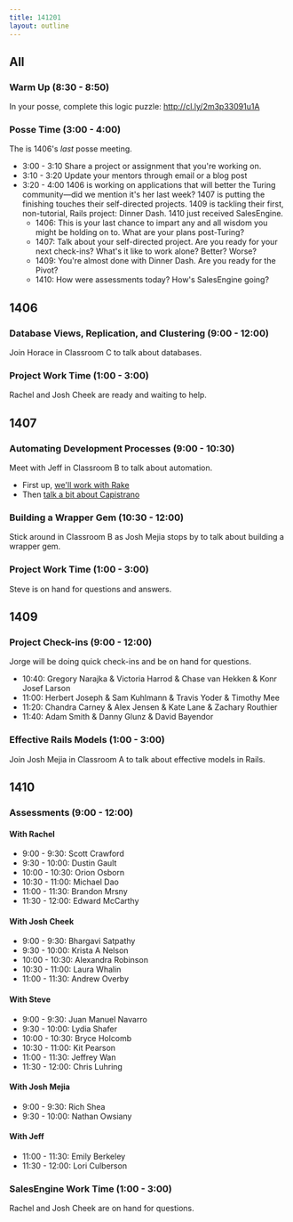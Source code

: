 ```yaml
---
title: 141201
layout: outline
---
```


## All

### Warm Up (8:30 - 8:50)

In your posse, complete this logic puzzle: http://cl.ly/2m3p33091u1A

### Posse Time (3:00 - 4:00)

The is 1406's *last* posse meeting.

* 3:00 - 3:10 Share a project or assignment that you're working on.
* 3:10 - 3:20 Update your mentors through email or a blog post
* 3:20 - 4:00 1406 is working on applications that will better the Turing community—did we mention it's her last week? 1407 is putting the finishing touches their self-directed projects. 1409 is tackling their first, non-tutorial, Rails project: Dinner Dash. 1410 just received SalesEngine.
  * 1406: This is your last chance to impart any and all wisdom you might be holding on to. What are your plans post-Turing?
  * 1407: Talk about your self-directed project. Are you ready for your next check-ins? What's it like to work alone? Better? Worse?
  * 1409: You're almost done with Dinner Dash. Are you ready for the Pivot?
  * 1410: How were assessments today? How's SalesEngine going?

## 1406

### Database Views, Replication, and Clustering (9:00 - 12:00)

Join Horace in Classroom C to talk about databases.

### Project Work Time (1:00 - 3:00)

Rachel and Josh Cheek are ready and waiting to help.

## 1407

### Automating Development Processes (9:00 - 10:30)

Meet with Jeff in Classroom B to talk about automation.

* First up, [we'll work with Rake](http://tutorials.jumpstartlab.com/topics/systems/automation.html)
* Then [talk a bit about Capistrano](http://tutorials.jumpstartlab.com/topics/deploying_with_capistrano.html)

### Building a Wrapper Gem (10:30 - 12:00)

Stick around in Classroom B as Josh Mejia stops by to talk about building a wrapper gem.

### Project Work Time (1:00 - 3:00)

Steve is on hand for questions and answers.

## 1409

### Project Check-ins (9:00 - 12:00)

Jorge will be doing quick check-ins and be on hand for questions.

* 10:40: Gregory Narajka & Victoria Harrod & Chase van Hekken & Konr Josef Larson
* 11:00: Herbert Joseph & Sam Kuhlmann & Travis Yoder & Timothy Mee
* 11:20: Chandra Carney & Alex Jensen & Kate Lane & Zachary Routhier
* 11:40: Adam Smith & Danny Glunz & David Bayendor

### Effective Rails Models (1:00 - 3:00)

Join Josh Mejia in Classroom A to talk about effective models in Rails.

## 1410

### Assessments (9:00 - 12:00)

#### With Rachel

* 9:00 - 9:30: Scott Crawford
* 9:30 - 10:00: Dustin Gault
* 10:00 - 10:30: Orion Osborn
* 10:30 - 11:00: Michael Dao
* 11:00 - 11:30: Brandon Mrsny
* 11:30 - 12:00: Edward McCarthy

#### With Josh Cheek

* 9:00 - 9:30: Bhargavi Satpathy
* 9:30 - 10:00: Krista A Nelson
* 10:00 - 10:30: Alexandra Robinson
* 10:30 - 11:00: Laura Whalin
* 11:00 - 11:30: Andrew Overby

#### With Steve

* 9:00 - 9:30: Juan Manuel Navarro
* 9:30 - 10:00: Lydia Shafer
* 10:00 - 10:30: Bryce Holcomb
* 10:30 - 11:00: Kit Pearson
* 11:00 - 11:30: Jeffrey Wan
* 11:30 - 12:00: Chris Luhring

#### With Josh Mejia

* 9:00 - 9:30: Rich Shea
* 9:30 - 10:00: Nathan Owsiany

#### With Jeff

* 11:00 - 11:30: Emily Berkeley
* 11:30 - 12:00: Lori Culberson

### SalesEngine Work Time (1:00 - 3:00)

Rachel and Josh Cheek are on hand for questions.
